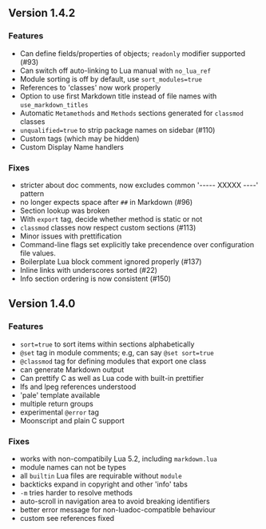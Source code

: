 ## Version 1.4.2

### Features

  * Can define fields/properties of objects; `readonly` modifier supported (#93)
  * Can switch off auto-linking to Lua manual with `no_lua_ref`
  * Module sorting is off by default, use `sort_modules=true`
  * References to 'classes' now work properly
  * Option to use first Markdown title instead of file names with `use_markdown_titles`
  * Automatic `Metamethods` and `Methods` sections generated for `classmod` classes
  * `unqualified=true` to strip package names on sidebar (#110)
  * Custom tags (which may be hidden)
  * Custom Display Name handlers

### Fixes

  * stricter about doc comments, now excludes common '----- XXXXX ----' pattern
  * no longer expects space after `##` in Markdown (#96)
  * Section lookup was broken
  * With `export` tag, decide whether method is static or not
  * `classmod` classes now respect custom sections (#113)
  * Minor issues with prettification
  * Command-line flags set explicitly take precendence over configuration file values.
  * Boilerplate Lua block comment ignored properly (#137)
  * Inline links with underscores sorted (#22)
  * Info section ordering is now consistent (#150)

## Version 1.4.0

### Features

  * `sort=true` to sort items within sections alphabetically
  * `@set` tag in module comments; e.g, can say `@set sort=true`
  * `@classmod` tag for defining modules that export one class
  * can generate Markdown output
  * Can prettify C as well as Lua code with built-in prettifier
  * lfs and lpeg references understood
  * 'pale' template available
  * multiple return groups
  * experimental `@error` tag
  * Moonscript and plain C support


### Fixes

  * works with non-compatibily Lua 5.2, including `markdown.lua`
  * module names can not be types
  * all `builtin` Lua files are requirable without `module`
  * backticks expand in copyright and other 'info' tabs
  * `-m` tries harder to resolve methods
  * auto-scroll in navigation area to avoid breaking identifiers
  * better error message for non-luadoc-compatible behaviour
  * custom see references fixed




